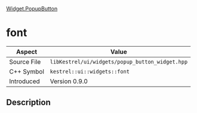 [Widget.PopupButton](index)
# font
| Aspect | Value |
| --- | --- |
| Source File | `libKestrel/ui/widgets/popup_button_widget.hpp` |
| C++ Symbol | `kestrel::ui::widgets::font` |
| Introduced | Version 0.9.0 |
## Description


